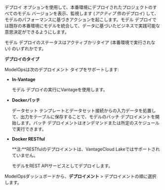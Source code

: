 デプロイ オプションを使用して、本番環境にデプロイされたプロジェクトのすべてのモデル バージョンを表示、監視します (*アクティブ* 件のデプロイ) して、モデルのパフォーマンスに基づきアクションを起こします。モデル デプロイでは既存の本番環境にモデルを統合して、データに基づいたビジネスで実践可能な意思決定ができるようにします。

モデル デプロイのステータスはアクティブかリタイア (本番環境で実行されない) のいずれかです。

**デプロイのタイプ**

ModelOpsは次のデプロイメント タイプをサポートします:

-   **In-Vantage**

    モデル デプロイの実行にVantageを使用します。


-   **Dockerバッチ**

    データセット テンプレートとデータセット接続からの入力データを処置して、出力をテーブルに保存することで、モデルのバッチ デプロイメントを開始します。バッチ デプロイメントはオンデマンドまたは所定のスケジュールで実行できます。


-   **Docker RESTful**

    **注:**RESTfulのデプロイメントは、VantageCloud Lakeではサポートされていません。

    モデルをREST APIサービスとしてデプロイします。


ModelOpsダッシュボードから、**デプロイメント** > デプロイメントの順に選択します。


